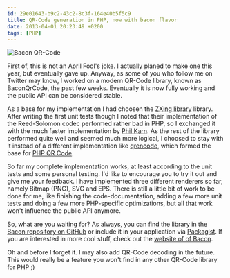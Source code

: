 ```yaml
---
id: 29e01643-b9c2-43c2-8c3f-164e40b5f5c9
title: QR-Code generation in PHP, now with bacon flavor
date: 2013-04-01 20:23:49 +0200
tags: [PHP]
---
```


<img itemprop="image" class="post-image" src="/images/content/posts/2013-04-01-bacon-qrcode.png" alt="Bacon QR-Code">

First of, this is not an April Fool's joke. I actually planed to make one this year, but eventually gave up. Anyway, as some of you who follow me on Twitter may know, I worked on a modern QR-Code library, known as BaconQrCode, the past few weeks. Eventually it is now fully working and the public API can be considered stable.

As a base for my implementation I had choosen the [ZXing library](http://code.google.com/p/zxing/) library. After writing the first unit tests though I noted that their implementation of the Reed-Solomon codec performed rather bad in PHP, so I exchanged it with the much faster implementation by [Phil Karn](http://www.ka9q.net/). As the rest of the library performed quite well and seemed much more logical, I choosed to stay with it instead of a different implementation like [qrencode](http://fukuchi.org/works/qrencode/), which formed the base for [PHP QR Code](http://phpqrcode.sourceforge.net/).

So far my complete implementation works, at least according to the unit tests and some personal testing. I'd like to encourage you to try it out and give me your feedback. I have implemented three different renderers so far, namely Bitmap (PNG), SVG and EPS. There is still a little bit of work to be done for me, like finishing the code-documentation, adding a few more unit tests and doing a few more PHP-specific optimizations, but all that work won't influence the public API anymore.

So, what are you waiting for? As always, you can find the library in the [Bacon repository on GitHub](https://github.com/Bacon/BaconQrCode) or include it in your application via [Packagist](https://packagist.org/packages/bacon/bacon-qr-code). If you are interested in more cool stuff, check out the [website of of Bacon](http://bacon.dasprids.de).

Oh and before I forget it. I may also add QR-Code decoding in the future. This would really be a feature you won't find in any other QR-Code library for PHP ;)